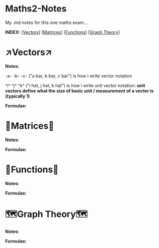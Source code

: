 # Maths2-Notes
My .md notes for this one maths exam...

**INDEX:**
[[Vectors](#vectors)]
[[Matrices](#matrices)]
[[Functions](#functions)]
[[Graph Theory](#graph_theory)]

# <a name = "vectors">↗️Vectors↗️</a>

**Notes:**

-a- -b- -c- ("a bar, b bar, c bar") is how i write vector notation

^i^ ^j^ ^k^ ("i hat, j hat, k hat") is how i write unit vector notation: **unit vectors define what the size of basic unit / measurement of a vector is (typically 1)**

**Formulae:**

# <a name = "matrices">🔢Matrices🔢</a>

**Notes:**

**Formulae:**

# <a name = "functions">🌊Functions🌊</a>

**Notes:**

**Formulae:**

# <a name = "graph_theory">🗺️Graph Theory🗺️</a>

**Notes:**

**Formulae:**
